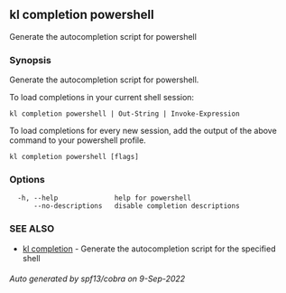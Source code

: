 ## kl completion powershell

Generate the autocompletion script for powershell

### Synopsis

Generate the autocompletion script for powershell.

To load completions in your current shell session:

	kl completion powershell | Out-String | Invoke-Expression

To load completions for every new session, add the output of the above command
to your powershell profile.


```
kl completion powershell [flags]
```

### Options

```
  -h, --help              help for powershell
      --no-descriptions   disable completion descriptions
```

### SEE ALSO

* [kl completion](kl_completion.md)	 - Generate the autocompletion script for the specified shell

###### Auto generated by spf13/cobra on 9-Sep-2022
